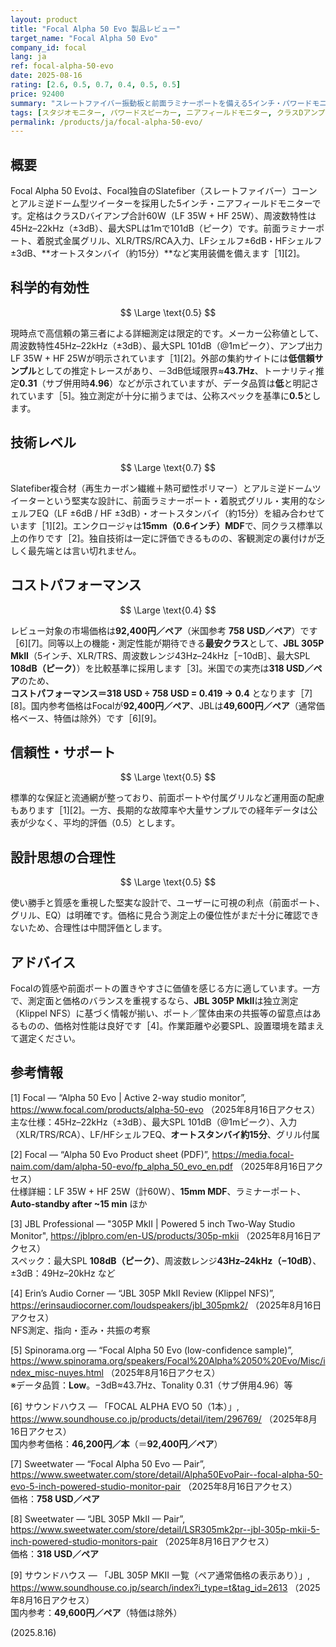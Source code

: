 ```yaml
---
layout: product
title: "Focal Alpha 50 Evo 製品レビュー"
target_name: "Focal Alpha 50 Evo"
company_id: focal
lang: ja
ref: focal-alpha-50-evo
date: 2025-08-16
rating: [2.6, 0.5, 0.7, 0.4, 0.5, 0.5]
price: 92400
summary: "スレートファイバー振動板と前面ラミナーポートを備える5インチ・パワードモニター。工作精度と付属グリルなど実用性は良好だが、測定データの公開が限られ価格競争力は控えめです"
tags: [スタジオモニター, パワードスピーカー, ニアフィールドモニター, クラスDアンプ, スレートファイバー]
permalink: /products/ja/focal-alpha-50-evo/
---
```


## 概要

Focal Alpha 50 Evoは、Focal独自のSlatefiber（スレートファイバー）コーンとアルミ逆ドーム型ツイーターを採用した5インチ・ニアフィールドモニターです。定格はクラスDバイアンプ合計60W（LF 35W + HF 25W）、周波数特性は45Hz–22kHz（±3dB）、最大SPLは1mで101dB（ピーク）です。前面ラミナーポート、着脱式金属グリル、XLR/TRS/RCA入力、LFシェルフ±6dB・HFシェルフ±3dB、**オートスタンバイ（約15分）**など実用装備を備えます［1][2]。

## 科学的有効性

$$ \Large \text{0.5} $$

現時点で高信頼の第三者による詳細測定は限定的です。メーカー公称値として、周波数特性45Hz–22kHz（±3dB）、最大SPL 101dB（@1mピーク）、アンプ出力LF 35W + HF 25Wが明示されています［1][2]。外部の集約サイトには**低信頼サンプル**としての推定トレースがあり、－3dB低域限界≈**43.7Hz**、トーナリティ推定**0.31**（サブ併用時**4.96**）などが示されていますが、データ品質は**低**と明記されています［5]。独立測定が十分に揃うまでは、公称スペックを基準に**0.5**とします。

## 技術レベル

$$ \Large \text{0.7} $$

Slatefiber複合材（再生カーボン繊維＋熱可塑性ポリマー）とアルミ逆ドームツイーターという堅実な設計に、前面ラミナーポート・着脱式グリル・実用的なシェルフEQ（LF ±6dB / HF ±3dB）・オートスタンバイ（約15分）を組み合わせています［1][2]。エンクロージャは**15mm（0.6インチ）MDF**で、同クラス標準以上の作りです［2]。独自技術は一定に評価できるものの、客観測定の裏付けが乏しく最先端とは言い切れません。

## コストパフォーマンス

$$ \Large \text{0.4} $$

レビュー対象の市場価格は**92,400円／ペア**（米国参考 **758 USD／ペア**）です［6][7]。同等以上の機能・測定性能が期待できる**最安クラス**として、**JBL 305P MkII**（5インチ、XLR/TRS、周波数レンジ43Hz–24kHz［−10dB］、最大SPL **108dB（ピーク）**）を比較基準に採用します［3]。米国での実売は**318 USD／ペア**のため、  
**コストパフォーマンス＝318 USD ÷ 758 USD = 0.419 → 0.4** となります［7][8]。国内参考価格はFocalが**92,400円／ペア**、JBLは**49,600円／ペア**（通常価格ベース、特価は除外）です［6][9]。

## 信頼性・サポート

$$ \Large \text{0.5} $$

標準的な保証と流通網が整っており、前面ポートや付属グリルなど運用面の配慮もあります［1][2]。一方、長期的な故障率や大量サンプルでの経年データは公表が少なく、平均的評価（0.5）とします。

## 設計思想の合理性

$$ \Large \text{0.5} $$

使い勝手と質感を重視した堅実な設計で、ユーザーに可視の利点（前面ポート、グリル、EQ）は明確です。価格に見合う測定上の優位性がまだ十分に確認できないため、合理性は中間評価とします。

## アドバイス

Focalの質感や前面ポートの置きやすさに価値を感じる方に適しています。一方で、測定面と価格のバランスを重視するなら、**JBL 305P MkII**は独立測定（Klippel NFS）に基づく情報が揃い、ポート／筐体由来の共振等の留意点はあるものの、価格対性能は良好です［4]。作業距離や必要SPL、設置環境を踏まえて選定ください。

## 参考情報

[1] Focal — “Alpha 50 Evo | Active 2-way studio monitor”, https://www.focal.com/products/alpha-50-evo （2025年8月16日アクセス）  
主な仕様：45Hz–22kHz（±3dB）、最大SPL 101dB（@1mピーク）、入力（XLR/TRS/RCA）、LF/HFシェルフEQ、**オートスタンバイ約15分**、グリル付属

[2] Focal — “Alpha 50 Evo Product sheet (PDF)”, https://media.focal-naim.com/dam/alpha-50-evo/fp_alpha_50_evo_en.pdf （2025年8月16日アクセス）  
仕様詳細：LF 35W + HF 25W（計60W）、**15mm MDF**、ラミナーポート、**Auto-standby after ~15 min** ほか

[3] JBL Professional — "305P MkII | Powered 5 inch Two-Way Studio Monitor", https://jblpro.com/en-US/products/305p-mkii （2025年8月16日アクセス）  
スペック：最大SPL **108dB（ピーク）**、周波数レンジ**43Hz–24kHz（−10dB）**、±3dB：49Hz–20kHz など

[4] Erin’s Audio Corner — “JBL 305P MkII Review (Klippel NFS)”, https://erinsaudiocorner.com/loudspeakers/jbl_305pmk2/ （2025年8月16日アクセス）  
NFS測定、指向・歪み・共振の考察

[5] Spinorama.org — “Focal Alpha 50 Evo (low-confidence sample)”, https://www.spinorama.org/speakers/Focal%20Alpha%2050%20Evo/Misc/index_misc-nuyes.html （2025年8月16日アクセス）  
※データ品質：**Low**。−3dB≈43.7Hz、Tonality 0.31（サブ併用4.96）等

[6] サウンドハウス — 「FOCAL ALPHA EVO 50（1本）」, https://www.soundhouse.co.jp/products/detail/item/296769/ （2025年8月16日アクセス）  
国内参考価格：**46,200円／本**（＝**92,400円／ペア**）

[7] Sweetwater — “Focal Alpha 50 Evo — Pair”, https://www.sweetwater.com/store/detail/Alpha50EvoPair--focal-alpha-50-evo-5-inch-powered-studio-monitor-pair （2025年8月16日アクセス）  
価格：**758 USD／ペア**

[8] Sweetwater — “JBL 305P MkII — Pair”, https://www.sweetwater.com/store/detail/LSR305mk2pr--jbl-305p-mkii-5-inch-powered-studio-monitors-pair （2025年8月16日アクセス）  
価格：**318 USD／ペア**

[9] サウンドハウス — 「JBL 305P MKII 一覧（ペア通常価格の表示あり）」, https://www.soundhouse.co.jp/search/index?i_type=t&tag_id=2613 （2025年8月16日アクセス）  
国内参考：**49,600円／ペア**（特価は除外）

(2025.8.16)

